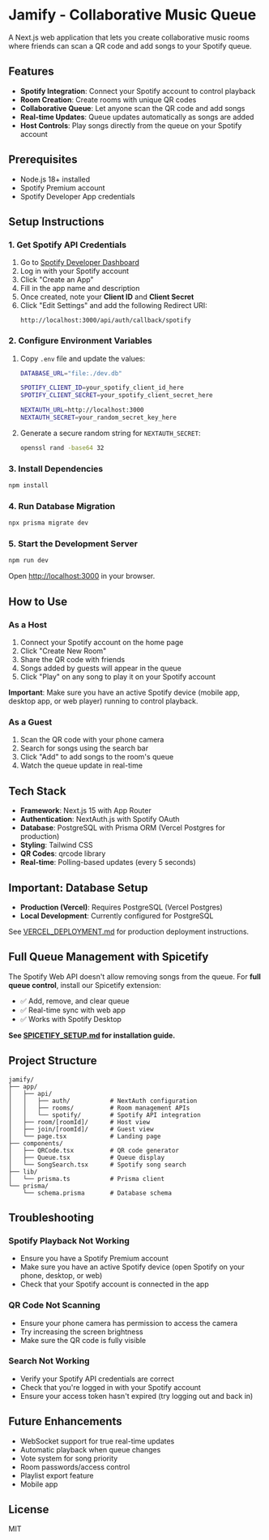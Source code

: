 # Jamify - Collaborative Music Queue

A Next.js web application that lets you create collaborative music rooms where friends can scan a QR code and add songs to your Spotify queue.

## Features

- **Spotify Integration**: Connect your Spotify account to control playback
- **Room Creation**: Create rooms with unique QR codes
- **Collaborative Queue**: Let anyone scan the QR code and add songs
- **Real-time Updates**: Queue updates automatically as songs are added
- **Host Controls**: Play songs directly from the queue on your Spotify account

## Prerequisites

- Node.js 18+ installed
- Spotify Premium account
- Spotify Developer App credentials

## Setup Instructions

### 1. Get Spotify API Credentials

1. Go to [Spotify Developer Dashboard](https://developer.spotify.com/dashboard)
2. Log in with your Spotify account
3. Click "Create an App"
4. Fill in the app name and description
5. Once created, note your **Client ID** and **Client Secret**
6. Click "Edit Settings" and add the following Redirect URI:
   ```
   http://localhost:3000/api/auth/callback/spotify
   ```

### 2. Configure Environment Variables

1. Copy `.env` file and update the values:
   ```bash
   DATABASE_URL="file:./dev.db"
   
   SPOTIFY_CLIENT_ID=your_spotify_client_id_here
   SPOTIFY_CLIENT_SECRET=your_spotify_client_secret_here
   
   NEXTAUTH_URL=http://localhost:3000
   NEXTAUTH_SECRET=your_random_secret_key_here
   ```

2. Generate a secure random string for `NEXTAUTH_SECRET`:
   ```bash
   openssl rand -base64 32
   ```

### 3. Install Dependencies

```bash
npm install
```

### 4. Run Database Migration

```bash
npx prisma migrate dev
```

### 5. Start the Development Server

```bash
npm run dev
```

Open [http://localhost:3000](http://localhost:3000) in your browser.

## How to Use

### As a Host

1. Connect your Spotify account on the home page
2. Click "Create New Room"
3. Share the QR code with friends
4. Songs added by guests will appear in the queue
5. Click "Play" on any song to play it on your Spotify account

**Important**: Make sure you have an active Spotify device (mobile app, desktop app, or web player) running to control playback.

### As a Guest

1. Scan the QR code with your phone camera
2. Search for songs using the search bar
3. Click "Add" to add songs to the room's queue
4. Watch the queue update in real-time

## Tech Stack

- **Framework**: Next.js 15 with App Router
- **Authentication**: NextAuth.js with Spotify OAuth
- **Database**: PostgreSQL with Prisma ORM (Vercel Postgres for production)
- **Styling**: Tailwind CSS
- **QR Codes**: qrcode library
- **Real-time**: Polling-based updates (every 5 seconds)

## Important: Database Setup

- **Production (Vercel)**: Requires PostgreSQL (Vercel Postgres)
- **Local Development**: Currently configured for PostgreSQL

See [VERCEL_DEPLOYMENT.md](VERCEL_DEPLOYMENT.md) for production deployment instructions.

## Full Queue Management with Spicetify

The Spotify Web API doesn't allow removing songs from the queue. For **full queue control**, install our Spicetify extension:

- ✅ Add, remove, and clear queue
- ✅ Real-time sync with web app
- ✅ Works with Spotify Desktop

**See [SPICETIFY_SETUP.md](SPICETIFY_SETUP.md) for installation guide.**

## Project Structure

```
jamify/
├── app/
│   ├── api/
│   │   ├── auth/           # NextAuth configuration
│   │   ├── rooms/          # Room management APIs
│   │   └── spotify/        # Spotify API integration
│   ├── room/[roomId]/      # Host view
│   ├── join/[roomId]/      # Guest view
│   └── page.tsx            # Landing page
├── components/
│   ├── QRCode.tsx          # QR code generator
│   ├── Queue.tsx           # Queue display
│   └── SongSearch.tsx      # Spotify song search
├── lib/
│   └── prisma.ts           # Prisma client
└── prisma/
    └── schema.prisma       # Database schema
```

## Troubleshooting

### Spotify Playback Not Working

- Ensure you have a Spotify Premium account
- Make sure you have an active Spotify device (open Spotify on your phone, desktop, or web)
- Check that your Spotify account is connected in the app

### QR Code Not Scanning

- Ensure your phone camera has permission to access the camera
- Try increasing the screen brightness
- Make sure the QR code is fully visible

### Search Not Working

- Verify your Spotify API credentials are correct
- Check that you're logged in with your Spotify account
- Ensure your access token hasn't expired (try logging out and back in)

## Future Enhancements

- WebSocket support for true real-time updates
- Automatic playback when queue changes
- Vote system for song priority
- Room passwords/access control
- Playlist export feature
- Mobile app

## License

MIT
